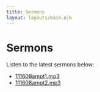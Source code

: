 ```yaml
---
title: Sermons
layout: layouts/base.njk
---
```


# Sermons

Listen to the latest sermons below:

- [111608ampt1.mp3](https://www.ccofstarke.com/audio/111608ampt1.mp3)
- [111608ampt2.mp3](https://www.ccofstarke.com/audio/111608ampt2.mp3)
